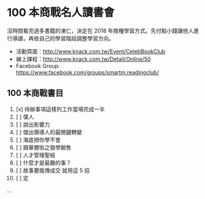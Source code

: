 # 100 本商戰名人讀書會

沒時間看完過多書籍的凍仁，決定在 2018 年換種學習方式。先付點小錢讓他人進行導讀，再依自己的學習階段調整學習方向。

* 活動頁面：http://www.knack.com.tw/Event/CelebBookClub
* 線上課程：http://www.knack.com.tw/Detail/Online/50
* Facebook Group: https://www.facebook.com/groups/smartm.readingclub/

## 100 本商戰書目

1. [x] 待辦事項這樣列工作當場完成一半
2. [ ] 僕人
3. [ ] 說出影響力
4. [ ] 傑出領導人的最關鍵轉變
5. [ ] 海底撈你學不會
6. [ ] 跟華爾街之狼學銷售
7. [ ] 人才管理聖經
8. [ ] 什麼才是最難的事？
9. [ ] 故事要瘋傳成交 就用這 5 招
10. [ ] 定

...
